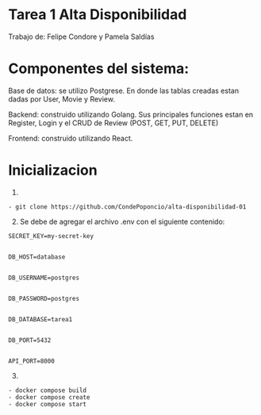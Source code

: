 # Tarea 1 Alta Disponibilidad

Trabajo de: Felipe Condore y Pamela Saldías

# Componentes del sistema:

Base de datos: se utilizo Postgrese. En donde las tablas creadas estan dadas por User, Movie y Review.


Backend: construido utilizando Golang. Sus principales funciones estan en Register, Login y el CRUD de Review (POST, GET, PUT, DELETE)


Frontend: construido utilizando React.

# Inicializacion
1.
```
- git clone https://github.com/CondePoponcio/alta-disponibilidad-01
```
2. Se debe de agregar el archivo .env con el siguiente contenido:


```env
SECRET_KEY=my-secret-key


DB_HOST=database


DB_USERNAME=postgres


DB_PASSWORD=postgres


DB_DATABASE=tarea1


DB_PORT=5432


API_PORT=8000
```

3. 
```
- docker compose build
- docker compose create
- docker compose start
```
